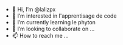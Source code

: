 - 👋 Hi, I’m @lalizpx
- 👀 I’m interested in  l'apprentisage de code 
- 🌱 I’m currently learning le phyton
- 💞️ I’m looking to collaborate on ...
- 📫 How to reach me ...

<!---
lalizpx/lalizpx is a ✨ special ✨ repository because its `README.md` (this file) appears on your GitHub profile.
You can click the Preview link to take a look at your changes.
--->
